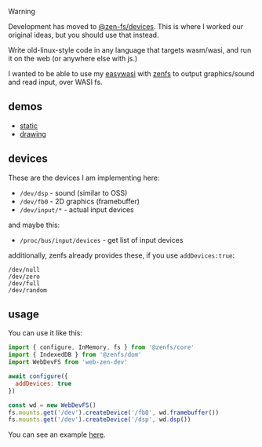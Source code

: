 > [!WARNING]  
> Development has moved to [@zen-fs/devices](https://github.com/zen-fs/devices). This is where I worked our original ideas, but you should use that instead.

Write old-linux-style code in any language that targets wasm/wasi, and run it on the web (or anywhere else with js.)

I wanted to be able to use my [easywasi](https://github.com/konsumer/easywasi) with [zenfs](https://www.npmjs.com/package/@zenfs/core) to output graphics/sound and read input, over WASI fs.

## demos

- [static](https://konsumer.js.org/web-zen-dev/)
- [drawing](https://konsumer.js.org/web-zen-dev/pntr)

## devices

These are the devices I am implementing here:

- `/dev/dsp` - sound (similar to OSS)
- `/dev/fb0` - 2D graphics (framebuffer)
- `/dev/input/*` - actual input devices

and maybe this:

- `/proc/bus/input/devices` - get list of input devices

additionally, zenfs already provides these, if you use `addDevices:true`:

```
/dev/null
/dev/zero
/dev/full
/dev/random
```

## usage

You can use it like this:

```js
import { configure, InMemory, fs } from '@zenfs/core'
import { IndexedDB } from '@zenfs/dom'
import WebDevFS from 'web-zen-dev'

await configure({
  addDevices: true
})

const wd = new WebDevFS()
fs.mounts.get('/dev').createDevice('/fb0', wd.framebuffer())
fs.mounts.get('/dev').createDevice('/dsp', wd.dsp())
```

You can see an example [here](docs/index.html).
